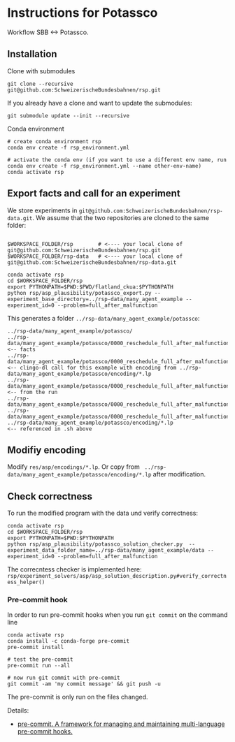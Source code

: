 Instructions for Potassco
=========================

Workflow SBB <-> Potassco.

Installation
------------
Clone with submodules
```
git clone --recursive  git@github.com:SchweizerischeBundesbahnen/rsp.git
```

If you already have a clone and want to update the submodules:
```
git submodule update --init --recursive
```

Conda environment
```
# create conda environment rsp
conda env create -f rsp_environment.yml

# activate the conda env (if you want to use a different env name, run conda env create -f rsp_environment.yml --name other-env-name)
conda activate rsp
```

Export facts and call for an experiment
---------------------------------------

We store experiments in `git@github.com:SchweizerischeBundesbahnen/rsp-data.git`. We assume that the two repositories are cloned to the same folder:

```

$WORKSPACE_FOLDER/rsp        # <---- your local clone of git@github.com:SchweizerischeBundesbahnen/rsp.git
$WORKSPACE_FOLDER/rsp-data   # <---- your local clone of git@github.com:SchweizerischeBundesbahnen/rsp-data.git

```

```shell script
conda activate rsp
cd $WORKSPACE_FOLDER/rsp
export PYTHONPATH=$PWD:$PWD/flatland_ckua:$PYTHONPATH
python rsp/asp_plausibility/potassco_export.py --experiment_base_directory=../rsp-data/many_agent_example --experiment_id=0 --problem=full_after_malfunction
```
This generates a folder `../rsp-data/many_agent_example/potassco`:

```
../rsp-data/many_agent_example/potassco/
../rsp-data/many_agent_example/potassco/0000_reschedule_full_after_malfunction.lp                <-- facts
../rsp-data/many_agent_example/potassco/0000_reschedule_full_after_malfunction.sh                <-- clingo-dl call for this example with encoding from ../rsp-data/many_agent_example/potassco/encoding/*.lp
../rsp-data/many_agent_example/potassco/0000_reschedule_full_after_malfunction_configuration.txt <-- from the run
../rsp-data/many_agent_example/potassco/0000_reschedule_full_after_malfunction_result.txt
../rsp-data/many_agent_example/potassco/0000_reschedule_full_after_malfunction_statistics.txt
../rsp-data/many_agent_example/potassco/encoding/*.lp                                            <-- referenced in .sh above

```


Modifiy encoding
----------------
Modify `res/asp/encodings/*.lp`. Or copy from ` ../rsp-data/many_agent_example/potassco/encoding/*.lp` after modification.


Check correctness
-----------------
To run the modified program with the data und verify correctness:
```shell script
conda activate rsp
cd $WORKSPACE_FOLDER/rsp
export PYTHONPATH=$PWD:$PYTHONPATH
python rsp/asp_plausibility/potassco_solution_checker.py  --experiment_data_folder_name=../rsp-data/many_agent_example/data --experiment_id=0 --problem=full_after_malfunction
```

The correcntess checker is implemented here: `rsp/experiment_solvers/asp/asp_solution_description.py#verify_correctness_helper()`

### Pre-commit hook
In order to run pre-commit hooks when you run `git commit` on the command line
```
conda activate rsp
conda install -c conda-forge pre-commit
pre-commit install

# test the pre-commit
pre-commit run --all

# now run git commit with pre-commit
git commit -am 'my commit message' && git push -u
```
The pre-commit is only run on the files changed.

Details:
* [ pre-commit.  A framework for managing and maintaining multi-language pre-commit hooks.](https://pre-commit.com/)
